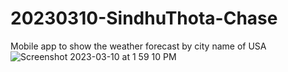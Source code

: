 # 20230310-SindhuThota-Chase
Mobile app to show the weather forecast by city name of USA![Screenshot 2023-03-10 at 1 59 10 PM](https://user-images.githubusercontent.com/127543478/224444563-c56d1528-d2e5-44ef-acdb-1cd048d6a405.jpeg)

